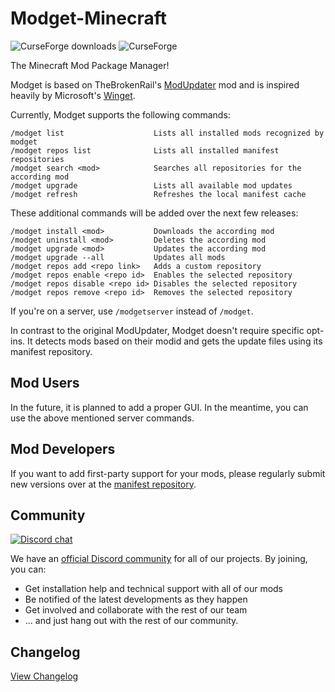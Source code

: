 # Modget-Minecraft
![CurseForge downloads](https://cf.way2muchnoise.eu/modget.svg)
![CurseForge](https://cf.way2muchnoise.eu/versions/modget.svg)

The Minecraft Mod Package Manager!

Modget is based on TheBrokenRail's [ModUpdater](https://gitea.thebrokenrail.com/TheBrokenRail/ModUpdater) mod and is inspired heavily by Microsoft's [Winget](https://github.com/microsoft/winget-cli).

Currently, Modget supports the following commands:
```
/modget list                    Lists all installed mods recognized by modget
/modget repos list              Lists all installed manifest repositories
/modget search <mod>            Searches all repositories for the according mod
/modget upgrade                 Lists all available mod updates
/modget refresh                 Refreshes the local manifest cache
```

These additional commands will be added over the next few releases:
```
/modget install <mod>           Downloads the according mod
/modget uninstall <mod>         Deletes the according mod
/modget upgrade <mod>           Updates the according mod
/modget upgrade --all           Updates all mods
/modget repos add <repo link>   Adds a custom repository
/modget repos enable <repo id>  Enables the selected repository
/modget repos disable <repo id> Disables the selected repository
/modget repos remove <repo id>  Removes the selected repository
```

If you're on a server, use `/modgetserver` instead of `/modget`.

In contrast to the original ModUpdater, Modget doesn't require specific opt-ins. It detects mods based on their modid and gets the update files using its manifest repository.

## Mod Users
In the future, it is planned to add a proper GUI. In the meantime, you can use the above mentioned server commands.

## Mod Developers
If you want to add first-party support for your mods, please regularly submit new versions over at the [manifest repository](https://github.com/ReviversMC/modget-manifests).

## Community
[![Discord chat](https://img.shields.io/badge/chat%20on-discord-7289DA?logo=discord&logoColor=white)](https://discord.gg/nVDXfCRyMk)

We have an [official Discord community](https://discord.gg/nVDXfCRyMk) for all of our projects. By joining, you can:
- Get installation help and technical support with all of our mods 
- Be notified of the latest developments as they happen
- Get involved and collaborate with the rest of our team
- ... and just hang out with the rest of our community.

## Changelog
[View Changelog](CHANGELOG.md)
